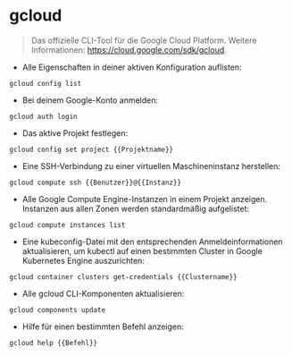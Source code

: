 # gcloud

> Das offizielle CLI-Tool für die Google Cloud Platform.
> Weitere Informationen: https://cloud.google.com/sdk/gcloud.

- Alle Eigenschaften in deiner aktiven Konfiguration auflisten:

`gcloud config list`

- Bei deinem Google-Konto anmelden:

`gcloud auth login`

- Das aktive Projekt festlegen:

`gcloud config set project {{Projektname}}`

- Eine SSH-Verbindung zu einer virtuellen Maschineninstanz herstellen:

`gcloud compute ssh {{Benutzer}}@{{Instanz}}`

- Alle Google Compute Engine-Instanzen in einem Projekt anzeigen. Instanzen aus allen Zonen werden standardmäßig aufgelistet:

`gcloud compute instances list`

- Eine kubeconfig-Datei mit den entsprechenden Anmeldeinformationen aktualisieren, um kubectl auf einen bestimmten Cluster in Google Kubernetes Engine auszurichten:

`gcloud container clusters get-credentials {{Clustername}}`

- Alle gcloud CLI-Komponenten aktualisieren:

`gcloud components update`

- Hilfe für einen bestimmten Befehl anzeigen:

`gcloud help {{Befehl}}`

